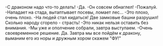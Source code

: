   -С драконом надо что-то делать!
-Да.
-Он совсем обнаглел!
-Пожалуй.
-Нападает на стада, вытаптывает посевы, ломает лес...
-Это плохо, очень плохо.
-На людей стал кидаться! Две замковые башни разрушил! Сколько народу сгорело - страсть!
-Это никак нельзя оставить без внимания.
-Мы уже и ополчение собрали, завтра выступаем.
-Очень своевременное решение. Да. Завтра мы все пойдём к дракону, выманим его из норы и дружным хором скажем "ФУ!"    